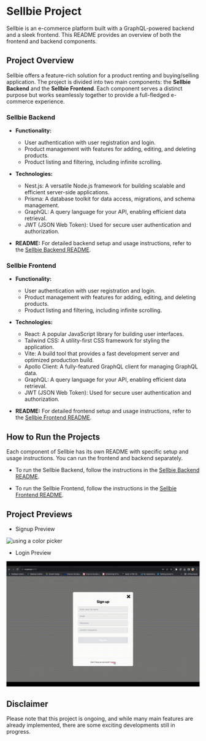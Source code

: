 # Sellbie Project

Sellbie is an e-commerce platform built with a GraphQL-powered backend and a sleek frontend. This README provides an overview of both the frontend and backend components.

## Project Overview

Sellbie offers a feature-rich solution for a product renting and buying/selling application. The project is divided into two main components: the **Sellbie Backend** and the **Sellbie Frontend**. Each component serves a distinct purpose but works seamlessly together to provide a full-fledged e-commerce experience.

### Sellbie Backend

- **Functionality:**
  - User authentication with user registration and login.
  - Product management with features for adding, editing, and deleting products.
  - Product listing and filtering, including infinite scrolling.

- **Technologies:**
  - Nest.js: A versatile Node.js framework for building scalable and efficient server-side applications.
  - Prisma: A database toolkit for data access, migrations, and schema management.
  - GraphQL: A query language for your API, enabling efficient data retrieval.
  - JWT (JSON Web Token): Used for secure user authentication and authorization.

- **README:** For detailed backend setup and usage instructions, refer to the [Sellbie Backend README](./backend/README.md).

### Sellbie Frontend

- **Functionality:**
  - User authentication with user registration and login.
  - Product management with features for adding, editing, and deleting products.
  - Product listing and filtering, including infinite scrolling.

- **Technologies:**
  - React: A popular JavaScript library for building user interfaces.
  - Tailwind CSS: A utility-first CSS framework for styling the application.
  - Vite: A build tool that provides a fast development server and optimized production build.
  - Apollo Client: A fully-featured GraphQL client for managing GraphQL data.
  - GraphQL: A query language for your API, enabling efficient data retrieval.
  - JWT (JSON Web Token): Used for secure user authentication and authorization.

- **README:** For detailed frontend setup and usage instructions, refer to the [Sellbie Frontend README](./frontend/README.md).

## How to Run the Projects

Each component of Sellbie has its own README with specific setup and usage instructions. You can run the frontend and backend separately.

- To run the Sellbie Backend, follow the instructions in the [Sellbie Backend README](./backend/README.md).

- To run the Sellbie Frontend, follow the instructions in the [Sellbie Frontend README](./frontend/README.md).

## Project Previews

* Signup Preview

![using a color picker](./preview/Signup.gif 'Signup')

* Login Preview

![Login](./preview/Login.gif 'Login')

## Disclaimer

Please note that this project is ongoing, and while many main features are already implemented, there are some exciting developments still in progress.